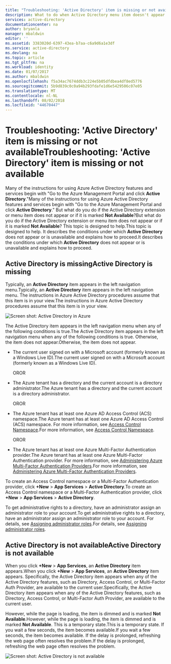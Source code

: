 ```yaml
---
title: "Troubleshooting: 'Active Directory' item is missing or not available | Microsoft Docs"
description: What to do when Active Directory menu item doesn't appear in the Azure Management Portal.
services: active-directory
documentationcenter: na
author: bryanla
manager: mbaldwin
editor: ''
ms.assetid: 3383020d-6397-43ea-b7aa-c6a9d6a1e3df
ms.service: active-directory
ms.devlang: na
ms.topic: article
ms.tgt_pltfrm: na
ms.workload: identity
ms.date: 01/07/2017
ms.author: mbaldwin
ms.openlocfilehash: f5a34ac7674ddb3c224e5b05dfdbea4df8ed5776
ms.sourcegitcommit: 5b9d839c0c0a94b293fdafe1d6e5429506c07e05
ms.translationtype: MT
ms.contentlocale: nl-NL
ms.lasthandoff: 08/02/2018
ms.locfileid: "44670447"
---
```

# <a name="troubleshooting-active-directory-item-is-missing-or-not-available"></a><span data-ttu-id="b617e-103">Troubleshooting: 'Active Directory' item is missing or not available</span><span class="sxs-lookup"><span data-stu-id="b617e-103">Troubleshooting: 'Active Directory' item is missing or not available</span></span>
<span data-ttu-id="b617e-104">Many of the instructions for using Azure Active Directory features and services begin with "Go to the Azure Management Portal and click **Active Directory**."</span><span class="sxs-lookup"><span data-stu-id="b617e-104">Many of the instructions for using Azure Active Directory features and services begin with "Go to the Azure Management Portal and click **Active Directory**."</span></span> <span data-ttu-id="b617e-105">But what do you do if the Active Directory extension or menu item does not appear or if it is marked **Not Available**?</span><span class="sxs-lookup"><span data-stu-id="b617e-105">But what do you do if the Active Directory extension or menu item does not appear or if it is marked **Not Available**?</span></span> <span data-ttu-id="b617e-106">This topic is designed to help.</span><span class="sxs-lookup"><span data-stu-id="b617e-106">This topic is designed to help.</span></span> <span data-ttu-id="b617e-107">It describes the conditions under which **Active Directory** does not appear or is unavailable and explains how to proceed.</span><span class="sxs-lookup"><span data-stu-id="b617e-107">It describes the conditions under which **Active Directory** does not appear or is unavailable and explains how to proceed.</span></span>

## <a name="active-directory-is-missing"></a><span data-ttu-id="b617e-108">Active Directory is missing</span><span class="sxs-lookup"><span data-stu-id="b617e-108">Active Directory is missing</span></span>
<span data-ttu-id="b617e-109">Typically, an **Active Directory** item appears in the left navigation menu.</span><span class="sxs-lookup"><span data-stu-id="b617e-109">Typically, an **Active Directory** item appears in the left navigation menu.</span></span> <span data-ttu-id="b617e-110">The instructions in Azure Active Directory procedures assume that this item is in your view.</span><span class="sxs-lookup"><span data-stu-id="b617e-110">The instructions in Azure Active Directory procedures assume that this item is in your view.</span></span>

![Screen shot: Active Directory in Azure](https://docstestmedia1.blob.core.windows.net/azure-media/articles/active-directory/media/active-directory-troubleshooting/typical-view.png)

<span data-ttu-id="b617e-112">The Active Directory item appears in the left navigation menu when any of the following conditions is true.</span><span class="sxs-lookup"><span data-stu-id="b617e-112">The Active Directory item appears in the left navigation menu when any of the following conditions is true.</span></span> <span data-ttu-id="b617e-113">Otherwise, the item does not appear.</span><span class="sxs-lookup"><span data-stu-id="b617e-113">Otherwise, the item does not appear.</span></span>

* <span data-ttu-id="b617e-114">The current user signed on with a Microsoft account (formerly known as a Windows Live ID).</span><span class="sxs-lookup"><span data-stu-id="b617e-114">The current user signed on with a Microsoft account (formerly known as a Windows Live ID).</span></span>
  
    <span data-ttu-id="b617e-115">OR</span><span class="sxs-lookup"><span data-stu-id="b617e-115">OR</span></span>
* <span data-ttu-id="b617e-116">The Azure tenant has a directory and the current account is a directory administrator.</span><span class="sxs-lookup"><span data-stu-id="b617e-116">The Azure tenant has a directory and the current account is a directory administrator.</span></span>
  
    <span data-ttu-id="b617e-117">OR</span><span class="sxs-lookup"><span data-stu-id="b617e-117">OR</span></span>
* <span data-ttu-id="b617e-118">The Azure tenant has at least one Azure AD Access Control (ACS) namespace.</span><span class="sxs-lookup"><span data-stu-id="b617e-118">The Azure tenant has at least one Azure AD Access Control (ACS) namespace.</span></span> <span data-ttu-id="b617e-119">For more information, see [Access Control Namespace](https://msdn.microsoft.com/library/azure/gg185908.aspx).</span><span class="sxs-lookup"><span data-stu-id="b617e-119">For more information, see [Access Control Namespace](https://msdn.microsoft.com/library/azure/gg185908.aspx).</span></span>
  
    <span data-ttu-id="b617e-120">OR</span><span class="sxs-lookup"><span data-stu-id="b617e-120">OR</span></span>
* <span data-ttu-id="b617e-121">The Azure tenant has at least one Azure Multi-Factor Authentication provider.</span><span class="sxs-lookup"><span data-stu-id="b617e-121">The Azure tenant has at least one Azure Multi-Factor Authentication provider.</span></span> <span data-ttu-id="b617e-122">For more information, see [Administering Azure Multi-Factor Authentication Providers](../multi-factor-authentication/multi-factor-authentication-get-started-cloud.md).</span><span class="sxs-lookup"><span data-stu-id="b617e-122">For more information, see [Administering Azure Multi-Factor Authentication Providers](../multi-factor-authentication/multi-factor-authentication-get-started-cloud.md).</span></span>

<span data-ttu-id="b617e-123">To create an Access Control namespace or a Multi-Factor Authentication provider, click **+New** > **App Services** > **Active Directory**.</span><span class="sxs-lookup"><span data-stu-id="b617e-123">To create an Access Control namespace or a Multi-Factor Authentication provider, click **+New** > **App Services** > **Active Directory**.</span></span>

<span data-ttu-id="b617e-124">To get administrative rights to a directory, have an administrator assign an administrator role to your account.</span><span class="sxs-lookup"><span data-stu-id="b617e-124">To get administrative rights to a directory, have an administrator assign an administrator role to your account.</span></span> <span data-ttu-id="b617e-125">For details, see [Assigning administrator roles](active-directory-assign-admin-roles.md).</span><span class="sxs-lookup"><span data-stu-id="b617e-125">For details, see [Assigning administrator roles](active-directory-assign-admin-roles.md).</span></span>

## <a name="active-directory-is-not-available"></a><span data-ttu-id="b617e-126">Active Directory is not available</span><span class="sxs-lookup"><span data-stu-id="b617e-126">Active Directory is not available</span></span>
<span data-ttu-id="b617e-127">When you click **+New** > **App Services**, an **Active Directory** item appears.</span><span class="sxs-lookup"><span data-stu-id="b617e-127">When you click **+New** > **App Services**, an **Active Directory** item appears.</span></span> <span data-ttu-id="b617e-128">Specifically, the Active Directory item appears when any of the Active Directory features, such as Directory, Access Control, or Multi-Factor Auth Provider, are available to the current user.</span><span class="sxs-lookup"><span data-stu-id="b617e-128">Specifically, the Active Directory item appears when any of the Active Directory features, such as Directory, Access Control, or Multi-Factor Auth Provider, are available to the current user.</span></span>

<span data-ttu-id="b617e-129">However, while the page is loading, the item is dimmed and is marked **Not Available**.</span><span class="sxs-lookup"><span data-stu-id="b617e-129">However, while the page is loading, the item is dimmed and is marked **Not Available**.</span></span> <span data-ttu-id="b617e-130">This is a temporary state.</span><span class="sxs-lookup"><span data-stu-id="b617e-130">This is a temporary state.</span></span> <span data-ttu-id="b617e-131">If you wait a few seconds, the item becomes available.</span><span class="sxs-lookup"><span data-stu-id="b617e-131">If you wait a few seconds, the item becomes available.</span></span> <span data-ttu-id="b617e-132">If the delay is prolonged, refreshing the web page often resolves the problem.</span><span class="sxs-lookup"><span data-stu-id="b617e-132">If the delay is prolonged, refreshing the web page often resolves the problem.</span></span>

![Screen shot: Active Directory is not available](https://docstestmedia1.blob.core.windows.net/azure-media/articles/active-directory/media/active-directory-troubleshooting/not-available.png)




